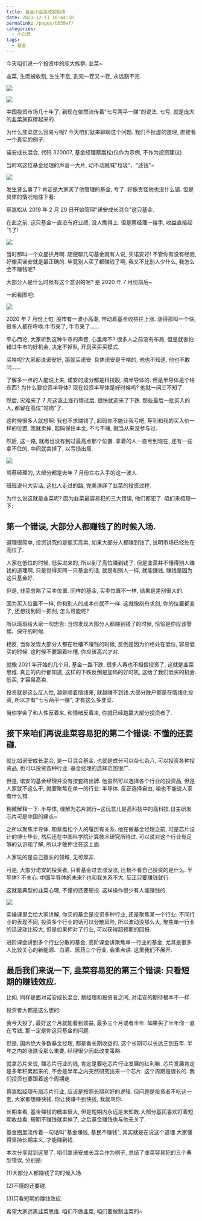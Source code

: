 ```yaml
---
title: 基金小韭菜收割指南
date: 2021-12-11 16:44:58
permalink: /pages/b039af/
categories:
  - 小白营
tags:
  - 基金
---
```


今天咱们说⼀个投资中的庞⼤族群: ⾲菜~

⾲菜, ⽣⽽被收割, ⽣⽣不息, 割完⼀茬⼜⼀茬, 永远割不完.

![](../.vuepress/public/img/camp/040.jpg)

![](../.vuepress/public/img/camp/041.jpg)

中国投资市场⼏⼗年了, 到现在依然流传着"七亏两平⼀赚"的说法. 七亏, 就是庞⼤的⾲菜族群撑起来的.

为什么⾲菜这么容易亏呢? 今天咱们就来聊聊这个问题. 我们不扯虚的道理, 直接看⼀个真实的例⼦.

诺安成⻓混合, 代码 320007, 基⾦经理蔡嵩松(仅作为示例, 不作为投资建议)

当时骂这位基⾦经理的声⾳⼀⼤⽚, 动不动就喊"垃圾"、"还钱"~

![](../.vuepress/public/img/camp/042.png)

发⽣肾么事了? 肯定是⼤家买了他管理的基⾦, 亏了. 好像责怪他也没什么错. 但是具体的情况咱往下看:

蔡嵩松从 2019 年 2 ⽉ 20 ⽇开始管理"诺安成⻓混合"这只基⾦.

在此之前, 这只基⾦⼀直没有好业绩, 没⼈瞧得上. 但是蔡经理⼀接⼿, 收益直接起⻜了!

![](../.vuepress/public/img/camp/043.png)

当时那叫⼀个众星拱⽉啊. 随便聊⼏句基⾦就有⼈说, 买诺安好! 不管你有没有经验, 好像买诺安就是最正确的. 毕竟别⼈买了都赚钱了啊, 我⼜不⽐别⼈少什么, 我怎么会不赚钱呢?

⼤部分⼈是什么时候有这个意识的呢? 是 2020 年 7 ⽉份前后~

⼀起看图吧:

![](../.vuepress/public/img/camp/044.png)

2020 年 7 ⽉份上旬, 股市有⼀波⼩⾼潮, 带动着基⾦收益往上涨. 涨得那叫⼀个快, 很多⼈都在呼唤:⽜市来了, ⽜市来了……

平⼼⽽论, ⼤家听到这种⽜市的声⾳, ⼼⾥痒不? 很多⼈之前没有布局, 但是就害怕错过⽜市的好机会, 决定不掉队, 开启买买买模式.

买啥呢?⼤家都说诺安好, 那就买诺安. 具体诺安是⼲啥的, 他也不知道, 他也不敢问……

了解多⼀点的⼈能说上来, 诺安的成分都是科技股, 搞半导体的. 但是半导体是个啥东⻄? 为什么要投资半导体? 现在投资半导体是好时候吗? 他就⼀问三不知了.

然后, 灾难来了.7 ⽉这波上涨⾏情过后, 很快就迎来了下跌. 那些最后⼀批买⼊的⼈, 都留在⾼位"站岗"了.

这时候很多⼈就想啊: 我也不求赚钱了, 起码你不能让我亏吧, 等到和我的买⼊价⼀样的位置, 我就卖掉, 起码保住本⾦, 不亏不赚, 就当从来没参与过.

然后, 这⼀路, 就再也没有到过最⾼点那个位置. 拿着的⼈⼀直亏到现在, 还有⼀些拿不住的, 中间就卖掉了, 以亏损出局.

![](../.vuepress/public/img/camp/045.jpg)

骂蔡经理的, ⼤部分都是去年 7 ⽉份左右⼊⼿的这⼀波⼈.

班班说句⼤实话, 这批⼈⾛过的路, 完美演绎了⾲菜的投资过程.

为什么说这就是⾲菜呢? 因为⾲菜最容易犯的三⼤错误, 他们都犯了. 咱们来梳理⼀下:

## 第⼀个错误, ⼤部分⼈都赚钱了的时候⼊场.

道理很简单, 投资讲究的是低买⾼卖, 如果⼤部分⼈都赚到钱了, 说明市场已经处在⾼位了.

⼈家在低位的时候, 低买进来的, 所以到了⾼位赚到钱了. 但是⾲菜并不懂得别⼈赚钱的道理啊, 只是觉得买同⼀只基⾦的话, 就是和别⼈⼀样, 就能赚钱, 赚钱是因为这只基⾦好.

但是, ⾲菜忽略了买卖位置. 同样的基⾦, 买卖位置不⼀样, 结果是差别很⼤的.

因为买⼊位置不⼀样, 你和别⼈的成本价就不⼀样. 这就像刻⾈求剑, 你的位置都变了, 还想找到同⼀把剑, 怎么可能呢?

所以班班给⼤家⼀句忠告: 当你发现⼤部分⼈都赚到钱了的时候, 恰恰是你应该警惕、保守的时候.

相反, 当你发现⼤部分⼈都在吐槽不赚钱的时候, 反倒是因为价格处在低位, 容易低买的时候. 这时候不要跟着吐槽, 你应该⾼兴才对.

就像 2021 年开始的⼏个⽉, 基⾦⼀路下跌, 很多⼈再也不相信投资了, 这就是⾲菜思维. 真正的内⾏都知道, 这样的下跌反倒是加码的好时机, 这给了我们低买的机会. 低买, 才容易⾼卖.

投资就是这么反⼈性, 越是顺着情绪来, 就越赚不到钱.⼤部分散户都是在情绪化投资, 所以才有"七亏两平⼀赚", 才有这么多⾲菜.

当你学会了和⼈性反着来, 和情绪反着来, 你就已经跑赢⼤部分投资者了.

## 接下来咱们再说⾲菜容易犯的第⼆个错误: 不懂的还要碰.

就⽐如诺安成⻓混合, 是⼀只混合基⾦. 也就是成分可以杂七杂⼋, 可以投资各种投资品, 也可以投资各种⾏业. 基⾦经理的选择范围很⼴.

但是, 诺安的基⾦经理并没有按套路出牌. 他虽然可以选择各个⾏业的投资品, 但是⼈家就不这么⼲, 就要聚焦在单⼀的⾏业: 半导体. 反正选择⾃由, 咱也不能说⼈家有什么错.

稍微解释⼀下: 半导体, 理解为芯⽚就⾏~这玩意⼉是⾼科技中的⾼科技.⾃主研发芯⽚可是中国的痛点~

之所以聚焦半导体, 和蔡嵩松个⼈的履历有关系. 他在做基⾦经理之前, 可是芯⽚设计的博⼠毕业, 然后还在中国科学院计算技术研究所待过. 可以说对这个⾏业有⾜够的认识和了解, 所以才敢押注在这上⾯.

⼈家玩的是⾃⼰擅⻓的领域, ⽆可厚⾮.

可是, ⼤部分诺安的投资者, 只看基⾦过去涨没涨, 压根不看⾃⼰投资的是什么. 半导体? 不关⼼. 中国半导体的未来? 也和我关系不⼤, 反正只要赚钱就⾏.

这就是典型的⾲菜⼼理, 不懂的还要硬投. 这样操作很少有⼈能赚钱的.

![](../.vuepress/public/img/camp/046.jpg)

实操课⾥会给⼤家讲解, 你买的基⾦是投资多种⾏业, 还是聚焦某⼀个⾏业. 不同⾏业的表现不同, 投资多个⾏业的话可以分散⻛险, 所以波动没那么⼤, 聚焦单⼀⾏业的话波动⽐较⼤, 但是如果押对了⾏业, 可以获得超预期的回报.

进阶课会讲到多个⾏业分散的基⾦, ⾼阶课会讲聚焦单⼀⾏业的基⾦, 尤其是很多⼈⽐较关⼼的新能源、⽩酒、医药三个⾏业, 会重点讲. 这⾥我们不展开.

## 最后我们来说⼀下, ⾲菜容易犯的第三个错误: 只看短期的赚钱效应.

⽐如, 同样是⾯对诺安成⻓混合, 蔡经理和投资者之间, 对诺安的期待根本不⼀样.

投资者⼤都是这么想的:

我今天投了, 最好这个⽉就能看到收益, 最多三个⽉或者半年. 如果买了半年你⼀直在亏钱, 那⼀定是你这只基⾦的问题.

但是, 国内绝⼤多数基⾦经理, 都是看⻓期收益的. 这个⻓期可以⻓达三到五年. 半年之内的涨跌没那么重要, 经理很少因此改变策略.

就拿芯⽚来说, 赚芯⽚⾏业的钱, 肯定是要吃芯⽚⾏业发展的红利嘛. 芯⽚发展肯定是多年积累起来的, 不会是半年之内突然研究出来⼀个芯⽚. 这个周期是很⻓的. 我们投资也要跟着这个周期⾛.

蔡嵩松经理布局芯⽚⾏业, 应该是按照⻓期利好的逻辑. 但问题是投资者不吃这⼀套, ⼤家都想赚快钱. 你让我赚不到快钱, 我就骂你.

⻓期来看, 基⾦赚钱的概率很⼤, 但是短期内永远是未知数.⼤部分基⺠喜欢盯着短期收益看, 短期不赚钱就卖掉了, 之后基⾦赚钱也与他⽆关了.

基⾦圈⾥流传着⼀句话叫"基⾦赚钱, 基⺠不赚钱", 其实就是在说这个道理.⼤家懂得坚持⻓期主义, 才能赚到钱.

本次分享就到这⾥了. 咱们拿诺安成⻓混合作为例⼦, 总结了⾲菜容易犯的三个典型错误, 分别是:

(1)⼤部分⼈都赚钱了的时候⼊场.

(2)不懂的还要碰.

(3)只看短期的赚钱效应.

希望⼤家远离⾲菜思维. 咱们不做⾲菜, 咱们要做割⾲菜的~
